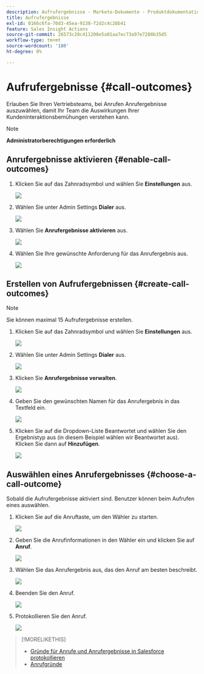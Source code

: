 ```yaml
---
description: Aufrufergebnisse - Marketo-Dokumente - Produktdokumentation
title: Aufrufergebnisse
exl-id: 0166c6fa-70d3-45ea-9138-f2d2c4c28b41
feature: Sales Insight Actions
source-git-commit: 26573c20c411208e5a01aa7ec73a97e7208b35d5
workflow-type: tm+mt
source-wordcount: '180'
ht-degree: 0%

---
```


# Aufrufergebnisse {#call-outcomes}

Erlauben Sie Ihren Vertriebsteams, bei Anrufen Anrufergebnisse auszuwählen, damit Ihr Team die Auswirkungen Ihrer Kundeninteraktionsbemühungen verstehen kann.

>[!NOTE]
>
>**Administratorberechtigungen erforderlich**

## Anrufergebnisse aktivieren {#enable-call-outcomes}

1. Klicken Sie auf das Zahnradsymbol und wählen Sie **Einstellungen** aus.

   ![](assets/call-outcomes-1.png)

1. Wählen Sie unter Admin Settings **Dialer** aus.

   ![](assets/call-outcomes-2.png)

1. Wählen Sie **Anrufergebnisse aktivieren** aus.

   ![](assets/call-outcomes-3.png)

1. Wählen Sie Ihre gewünschte Anforderung für das Anrufergebnis aus.

   ![](assets/call-outcomes-4.png)

## Erstellen von Aufrufergebnissen {#create-call-outcomes}

>[!NOTE]
>
>Sie können maximal 15 Aufrufergebnisse erstellen.

1. Klicken Sie auf das Zahnradsymbol und wählen Sie **Einstellungen** aus.

   ![](assets/call-outcomes-5.png)

1. Wählen Sie unter Admin Settings **Dialer** aus.

   ![](assets/call-outcomes-6.png)

1. Klicken Sie **Anrufergebnisse verwalten**.

   ![](assets/call-outcomes-7.png)

1. Geben Sie den gewünschten Namen für das Anrufergebnis in das Textfeld ein.

   ![](assets/call-outcomes-8.png)

1. Klicken Sie auf die Dropdown-Liste Beantwortet und wählen Sie den Ergebnistyp aus (in diesem Beispiel wählen wir Beantwortet aus). Klicken Sie dann auf **Hinzufügen**.

   ![](assets/call-outcomes-9.png)

## Auswählen eines Anrufergebnisses {#choose-a-call-outcome}

Sobald die Aufrufergebnisse aktiviert sind. Benutzer können beim Aufrufen eines auswählen.

1. Klicken Sie auf die Anruftaste, um den Wähler zu starten.

   ![](assets/call-outcomes-10.png)

1. Geben Sie die Anrufinformationen in den Wähler ein und klicken Sie auf **Anruf**.

   ![](assets/call-outcomes-11.png)

1. Wählen Sie das Anrufergebnis aus, das den Anruf am besten beschreibt.

   ![](assets/call-outcomes-12.png)

1. Beenden Sie den Anruf.

   ![](assets/call-outcomes-13.png)

1. Protokollieren Sie den Anruf.

   ![](assets/call-outcomes-14.png)

>[!MORELIKETHIS]
>
>* [Gründe für Anrufe und Anrufergebnisse in Salesforce protokollieren](/help/marketo/product-docs/marketo-sales-insight/actions/phone/log-call-reasons-and-call-outcomes-to-salesforce.md)
>* [Anrufgründe](/help/marketo/product-docs/marketo-sales-insight/actions/phone/call-reasons.md)
